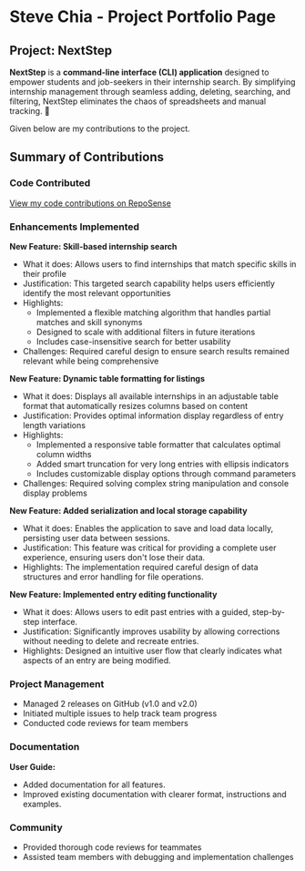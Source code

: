 # Steve Chia - Project Portfolio Page

## Project: NextStep

**NextStep** is a **command-line interface (CLI) application** designed to empower students and job-seekers in their internship search. By simplifying internship management through seamless adding, deleting, searching, and filtering, NextStep eliminates the chaos of spreadsheets and manual tracking. 🎯

Given below are my contributions to the project.

## Summary of Contributions

### Code Contributed
[View my code contributions on RepoSense](https://nus-cs2113-ay2425s2.github.io/tp-dashboard/?search=stevexchia&breakdown=true&sort=groupTitle%20dsc&sortWithin=title&since=2025-02-21&timeframe=commit&mergegroup=&groupSelect=groupByRepos&checkedFileTypes=docs~functional-code~test-code~other)

### Enhancements Implemented

**New Feature: Skill-based internship search**
- What it does: Allows users to find internships that match specific skills in their profile
- Justification: This targeted search capability helps users efficiently identify the most relevant opportunities
- Highlights:
    - Implemented a flexible matching algorithm that handles partial matches and skill synonyms
    - Designed to scale with additional filters in future iterations
    - Includes case-insensitive search for better usability
- Challenges: Required careful design to ensure search results remained relevant while being comprehensive

**New Feature: Dynamic table formatting for listings**
- What it does: Displays all available internships in an adjustable table format that automatically resizes columns based on content
- Justification: Provides optimal information display regardless of entry length variations
- Highlights:
    - Implemented a responsive table formatter that calculates optimal column widths
    - Added smart truncation for very long entries with ellipsis indicators
    - Includes customizable display options through command parameters
- Challenges: Required solving complex string manipulation and console display problems

**New Feature: Added serialization and local storage capability**
- What it does: Enables the application to save and load data locally, persisting user data between sessions.
- Justification: This feature was critical for providing a complete user experience, ensuring users don't lose their data.
- Highlights: The implementation required careful design of data structures and error handling for file operations.

**New Feature: Implemented entry editing functionality**
- What it does: Allows users to edit past entries with a guided, step-by-step interface.
- Justification: Significantly improves usability by allowing corrections without needing to delete and recreate entries.
- Highlights: Designed an intuitive user flow that clearly indicates what aspects of an entry are being modified.

### Project Management
- Managed 2 releases on GitHub (v1.0 and v2.0)
- Initiated multiple issues to help track team progress
- Conducted code reviews for team members

### Documentation
**User Guide:**
- Added documentation for all features.
- Improved existing documentation with clearer format, instructions and examples.

### Community
- Provided thorough code reviews for teammates
- Assisted team members with debugging and implementation challenges
